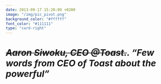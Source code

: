 ```yaml
---
date: 2013-09-17 15:20:09 +0200
image: "/img/pic_pivot.png"
background_color: "#ffffff"
font_color: "#111111"
type: "card-right"
---
```

# *~~Aaron Siwoku, CEO @Toast.~~. “Few words from CEO of Toast about the powerful”*
